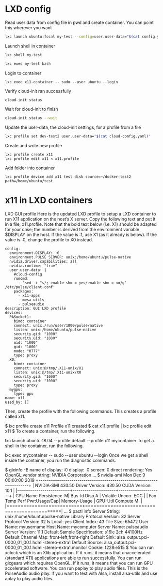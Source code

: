 # LXD config

Read user data from config file in pwd and create container. You can point this wherever you want

```bash
lxc launch ubuntu:focal my-test --config=user.user-data="$(cat config.yaml)"
```

Launch shell in container

```bash
lxc shell my-test
```

```bash
lxc exec my-test bash
```

Login to container

```
lxc exec x11-container -- sudo --user ubuntu --login
```

Verify cloud-init ran successfully

```bash
cloud-init status
```

Wait for cloud-init to finish

```bash
cloud-init status --wait
```

Update the user-data, the cloud-init settings, for a profile from a file

```bash
lxc profile set dev-test2 user.user-data="$(cat cloud-config.yaml)"
```

Create and write new profile

```
lxc profile create x11
lxc profile edit x11 < x11.profile
```

Add folder into container

```
lxc profile device add x11 test disk source=~/docker-test2 path=/home/ubuntu/test
```

# x11 in LXD containers

LXD GUI profile
Here is the updated LXD profile to setup a LXD container to run X11 application on the host’s X server. Copy the following text and put it in a file, x11.profile. Note that the bold text below (i.e. X1) should be adapted for your case; the number is derived from the environment variable $DISPLAY on the host. If the value is :1, use X1 (as it already is below). If the value is :0, change the profile to X0 instead.

```
config:
  environment.DISPLAY: :0
  environment.PULSE_SERVER: unix:/home/ubuntu/pulse-native
  nvidia.driver.capabilities: all
  nvidia.runtime: "true"
  user.user-data: |
    #cloud-config
    runcmd:
      - 'sed -i "s/; enable-shm = yes/enable-shm = no/g" /etc/pulse/client.conf'
    packages:
      - x11-apps
      - mesa-utils
      - pulseaudio
description: GUI LXD profile
devices:
  PASocket1:
    bind: container
    connect: unix:/run/user/1000/pulse/native
    listen: unix:/home/ubuntu/pulse-native
    security.gid: "1000"
    security.uid: "1000"
    uid: "1000"
    gid: "1000"
    mode: "0777"
    type: proxy
  X0:
    bind: container
    connect: unix:@/tmp/.X11-unix/X1
    listen: unix:@/tmp/.X11-unix/X0
    security.gid: "1000"
    security.uid: "1000"
    type: proxy
  mygpu:
    type: gpu
name: x11
used_by: []
```

Then, create the profile with the following commands. This creates a profile called x11.

$ lxc profile create x11
Profile x11 created
$ cat x11.profile | lxc profile edit x11
$
To create a container, run the following.

lxc launch ubuntu:18.04 --profile default --profile x11 mycontainer
To get a shell in the container, run the following.

lxc exec mycontainer -- sudo --user ubuntu --login
Once we get a shell inside the container, you run the diagnostic commands.

$ glxinfo -B
name of display: :0
display: :0  screen: 0
direct rendering: Yes
OpenGL vendor string: NVIDIA Corporation
...
$ nvidia-smi
 Mon Dec  9 00:00:00 2019
+-------------------------------------------------------------------------+
| NVIDIA-SMI 430.50       Driver Version: 430.50       CUDA Version: 10.1 |    |---------------------------+----------------------+----------------------+
| GPU  Name    Persistence-M| Bus-Id        Disp.A | Volatile Uncorr. ECC |
| Fan  Temp  Perf  Pwr:Usage/Cap|     Memory-Usage | GPU-Util  Compute M. |
|===========================+======================+======================|
...
$ pactl info
 Server String: unix:/home/ubuntu/pulse-native
 Library Protocol Version: 32
 Server Protocol Version: 32
 Is Local: yes
 Client Index: 43
 Tile Size: 65472
 User Name: myusername
 Host Name: mycomputer
 Server Name: pulseaudio
 Server Version: 11.1
 Default Sample Specification: s16le 2ch 44100Hz
 Default Channel Map: front-left,front-right
 Default Sink: alsa_output.pci-0000_01_00.1.hdmi-stereo-extra1
 Default Source: alsa_output.pci-0000_01_00.1.hdmi-stereo-extra1.monitor
 Cookie: f228:e515
$
You can run xclock which is an Xlib application. If it runs, it means that unaccelerated (standard X11) applications are able to run successfully.
You can run glxgears which requires OpenGL. If it runs, it means that you can run GPU accelerated software.
You can run paplay to play audio files. This is the PulseAudio audio play.
If you want to test with Alsa, install alsa-utils and use aplay to play audio files.
